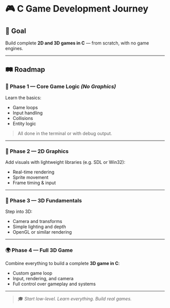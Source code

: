 # 🎮 C Game Development Journey

## 🚀 Goal
Build complete **2D and 3D games in C** — from scratch, with no game engines.

---

## 🛤️ Roadmap

### 🧩 Phase 1 — Core Game Logic *(No Graphics)*
Learn the basics:
- Game loops
- Input handling
- Collisions
- Entity logic

> All done in the terminal or with debug output.

---

### 🎨 Phase 2 — 2D Graphics
Add visuals with lightweight libraries (e.g. SDL or Win32):
- Real-time rendering
- Sprite movement
- Frame timing & input

---

### 🧱 Phase 3 — 3D Fundamentals
Step into 3D:
- Camera and transforms
- Simple lighting and depth
- OpenGL or similar rendering

---

### 🌍 Phase 4 — Full 3D Game
Combine everything to build a complete **3D game in C**:
- Custom game loop
- Input, rendering, and camera
- Full control over gameplay and systems

---

> 🎓 *Start low-level. Learn everything. Build real games.*
